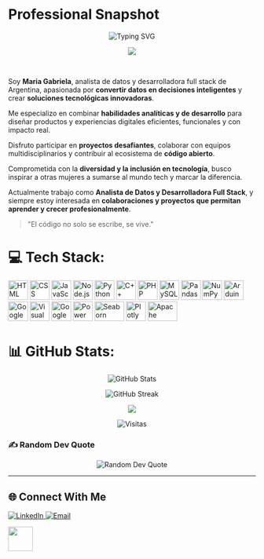 # Professional Snapshot 

<p align="center">
  <img src="https://readme-typing-svg.herokuapp.com?font=Fira+Code&size=24&pause=1000&color=00BFFF&width=600&lines=Analista+de+Datos+|+Full+Stack+Developer+|+AI+Enthusiast" alt="Typing SVG">
</p>

<p align="center">
  <!-- Texto animado -->
  <img src="https://readme-typing-svg.herokuapp.com?font=Fira+Code&size=22&color=ff69b4&width=600&lines=Transformando+datos+en+decisiones;Creando+interfaces+modernas;Explorando+la+nube+en+Azure" />
</p>

<br>

Soy **Maria Gabriela**, analista de datos y desarrolladora full stack de Argentina, apasionada por **convertir datos en decisiones inteligentes** y crear **soluciones tecnológicas innovadoras**.  

Me especializo en combinar **habilidades analíticas y de desarrollo** para diseñar productos y experiencias digitales eficientes, funcionales y con impacto real.  

Disfruto participar en **proyectos desafiantes**, colaborar con equipos multidisciplinarios y contribuir al ecosistema de **código abierto**.  

Comprometida con la **diversidad y la inclusión en tecnología**, busco inspirar a otras mujeres a sumarse al mundo tech y marcar la diferencia.  

Actualmente trabajo como **Analista de Datos y Desarrolladora Full Stack**, y siempre estoy interesada en **colaboraciones y proyectos que permitan aprender y crecer profesionalmente**.  

> "El código no solo se escribe, se vive."

</p>

# 💻 Tech Stack:
<p align="left">
  <img src="https://cdn.jsdelivr.net/gh/devicons/devicon/icons/html5/html5-original.svg" alt="HTML" width="40" height="40"/>
  <img src="https://cdn.jsdelivr.net/gh/devicons/devicon/icons/css3/css3-original.svg" alt="CSS" width="40" height="40"/>
  <img src="https://cdn.jsdelivr.net/gh/devicons/devicon/icons/javascript/javascript-original.svg" alt="JavaScript" width="40" height="40"/>
  <img src="https://cdn.jsdelivr.net/gh/devicons/devicon/icons/nodejs/nodejs-original.svg" alt="Node.js" width="40" height="40"/>
  <img src="https://cdn.jsdelivr.net/gh/devicons/devicon/icons/python/python-original.svg" alt="Python" width="40" height="40"/>
  <img src="https://cdn.jsdelivr.net/gh/devicons/devicon/icons/cplusplus/cplusplus-original.svg" alt="C++" width="40" height="40"/>
  <img src="https://cdn.jsdelivr.net/gh/devicons/devicon/icons/php/php-original.svg" alt="PHP" width="40" height="40"/>
  <img src="https://cdn.jsdelivr.net/gh/devicons/devicon/icons/mysql/mysql-original.svg" alt="MySQL" width="40" height="40"/>
  <img src="https://cdn.jsdelivr.net/gh/devicons/devicon/icons/pandas/pandas-original.svg" alt="Pandas" width="40" height="40"/>
  <img src="https://cdn.jsdelivr.net/gh/devicons/devicon/icons/numpy/numpy-original.svg" alt="NumPy" width="40" height="40"/>
  <img src="https://cdn.jsdelivr.net/gh/devicons/devicon/icons/arduino/arduino-original.svg" alt="Arduino" width="40" height="40"/>
  <img src="https://cdn.jsdelivr.net/gh/devicons/devicon/icons/googlecloud/googlecloud-original.svg" alt="Google Cloud" width="40" height="40"/>
  <img src="https://cdn.jsdelivr.net/gh/devicons/devicon/icons/visualstudio/visualstudio-plain.svg" alt="Visual Studio" width="40" height="40"/>
  <img src="https://cdn.jsdelivr.net/gh/devicons/devicon/icons/jupyter/jupyter-original.svg" alt="Google Colab" width="40" height="40"/>
  <img src="https://static.wikia.nocookie.net/logopedia/images/5/57/Apps.41341.13510798883380398.81ef4ea0-5d7d-430d-9dbe-243c188a3c50.png/revision/latest/scale-to-width-down/150?cb=20170421155436" alt="Power BI" width="40" height="40"/>
  <img src="https://seaborn.pydata.org/_static/logo-wide-lightbg.svg" alt="Seaborn" width="60" height="40"/>
  <img src="https://images.plot.ly/logo/new-branding/plotly-logomark.png" alt="Plotly" width="40" height="40"/>
  <img src="https://upload.wikimedia.org/wikipedia/commons/f/f3/Apache_Spark_logo.svg" alt="Apache Spark" width="60" height="40"/>
</p>

# 📊 GitHub Stats:
<p align="center">
  <img src="https://github-readme-stats.vercel.app/api?username=magamahe&theme=radical&hide_border=false&include_all_commits=true" alt="GitHub Stats" />
</p>

<p align="center">
  <img src="https://github-readme-streak-stats.herokuapp.com/?user=magamahe&theme=radical&hide_border=false" alt="GitHub Streak" />
</p>

<p align="center">
 <a href="https://github.com/magamahe">
  <img src="https://github-readme-stats.vercel.app/api/top-langs/?username=magamahe&layout=compact&langs_count=3&theme=radical&custom_title=Top%203%20Lenguajes" />
</a>

</p>

<p align="center">
  <img src="https://komarev.com/ghpvc/?username=magamahe&label=Profile%20views&color=ff69b4&style=flat" alt="Visitas" />
</p>

### ✍️ Random Dev Quote
<p align="center">
  <img src="https://quotes-github-readme.vercel.app/api?type=horizontal&theme=radical" alt="Random Dev Quote" />
</p>

---
## 🌐 Connect With Me
<p align="left">
  <a href="https://linkedin.com/in/magamahe">
    <img src="https://img.shields.io/badge/LinkedIn-%230077B5.svg?logo=linkedin&logoColor=white&style=for-the-badge" alt="LinkedIn"/>
  </a>
  <a href="mailto:magamahe@gmail.com">
    <img src="https://img.shields.io/badge/Email-D14836?logo=gmail&logoColor=white&style=for-the-badge" alt="Email"/>
  </a>
</p>
<img src="https://i.pinimg.com/originals/00/4b/17/004b173f6e3d6843df10114e087f30a8.gif" width="50" height="50" />
